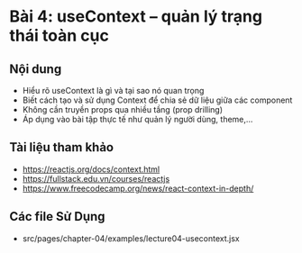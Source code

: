 # Bài 4: useContext – quản lý trạng thái toàn cục

## Nội dung
- Hiểu rõ useContext là gì và tại sao nó quan trọng
- Biết cách tạo và sử dụng Context để chia sẻ dữ liệu giữa các component
- Không cần truyền props qua nhiều tầng (prop drilling)
- Áp dụng vào bài tập thực tế như quản lý người dùng, theme,...

## Tài liệu tham khảo
- https://reactjs.org/docs/context.html
- https://fullstack.edu.vn/courses/reactjs
- https://www.freecodecamp.org/news/react-context-in-depth/

## Các file Sử Dụng
- src/pages/chapter-04/examples/lecture04-usecontext.jsx